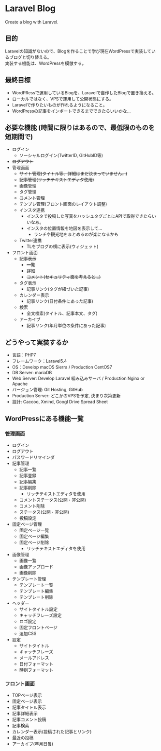 # Laravel Blog
 Create a blog with Laravel.

## 目的
Laravelの知識がないので、Blogを作ることで学び現在WordPressで実装しているブログと切り替える。  
実装する機能は、WordPressを模倣する。

## 最終目標
- WordPRessで運用しているBlogを、Laravelで自作したBlogで置き換える。
- ローカルではなく、VPSで運用して公開状態にする。
- Laravelで作りたいものが作れるようになること。
- WordPressの記事をインポートできるまでできたらいいかな…

## 必要な機能 (時間に限りはあるので、最低限のものを短期間で)
- ログイン
	- ソーシャルログイン(TwitterID, GitHubID等)
- ~~ログアウト~~
- 管理画面
	- ~~サイト管理(タイトル等、詳細はまだ決まっていません...)~~
	- ~~記事管理(リッチテキストエディタ使用)~~
	- 画像管理
	- タグ管理
	- ~~コメント管理~~
	- テンプレ管理(フロント画面のレイアウト調整)
	- インスタ連携
		- インスタで投稿した写真をハッシュタグごとにAPIで取得できたらいいなあ。
		- インスタの位置情報を地図を表示して…
			- ランチや観光地をまとめるのが楽になるかも
	- Twitter連携
		- TLをブログの横に表示(ウィジェット)
- フロント画面
	- ~~記事表示~~
		- ~~一覧~~
		- ~~詳細~~
		- ~~コメント(セキュリティ面を考えると...)~~
	- タグ表示
		- 記事リンク(タグが紐づいた記事)
	- カレンダー表示
		- 記事リンク(日付条件にあった記事)
	- 検索
		- 全文検索(タイトル、記事本文、タグ)
	- アーカイブ
		- 記事リンク(年月単位の条件にあった記事)

## どうやって実装するか
- 言語：PHP7
- フレームワーク：Laravel5.4
- OS：Develop macOS Sierra / Production CentOS7
- DB Server: mariaDB
- Web Server: Develop Laravel 組み込みサーバ / Production Nginx or Apache
- バージョン管理: Git Hosting, GitHub
- Production Server: どこかのVPSを予定, 決まり次第更新
- 設計: Caccoo, Xmind, Googl Drive Spread Sheet

## WordPressにある機能一覧
### 管理画面
- ログイン
- ログアウト
- パスワードリマインダ
- 記事管理
	- 記事一覧
	- 記事登録
	- 記事編集
	- 記事削除
		- リッチテキストエディタを使用
	- コメントステータス(公開・非公開)
	- コメント削除
	- ステータス(公開・非公開)
	- 投稿設定
- 固定ページ管理
	- 固定ページ一覧
	- 固定ページ編集
	- 固定ページ削除
		- リッチテキストエディタを使用
- 画像管理
	- 画像一覧
	- 画像アップロード
	- 画像削除
- テンプレート管理
	- テンプレート一覧
	- テンプレート編集
	- テンプレート削除
- ヘッダー
	- サイトタイトル設定
	- キャッチフレーズ設定
	- ロゴ設定
	- 固定フロントページ
	- 追加CSS
- 設定
	- サイトタイトル
	- キャッチフレーズ
	- メールアドレス
	- 日付フォーマット
	- 時刻フォーマット

### フロント画面
- TOPページ表示
- 固定ページ表示
- 記事タイトル表示
- 記事詳細表示
- 記事コメント投稿
- 記事検索
- カレンダー表示(投稿された記事とリンク)
- 最近の投稿
- アーカイブ(年月日毎)
